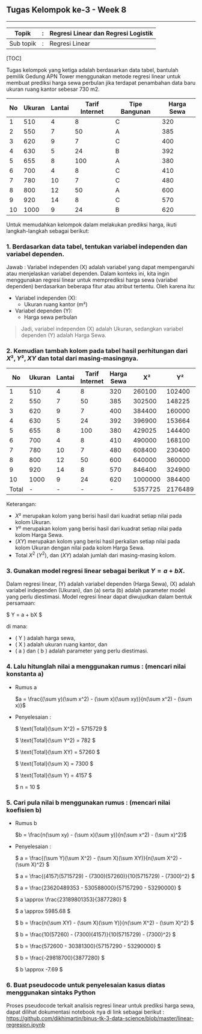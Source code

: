 ## **Tugas Kelompok ke-3 - Week 8**

------

| Topik     | :    | Regresi Linear dan Regresi Logistik |
| --------- | ---- | ----------------------------------- |
| Sub topik | :    | Regresi Linear                      |

[TOC]


Tugas kelompok yang ketiga adalah berdasarkan data tabel, bantulah pemilik Gedung APN Tower menggunakan metode regresi linear untuk membuat prediksi harga sewa perbulan jika terdapat penambahan data baru ukuran ruang kantor sebesar 730 m2. 

| No   | Ukuran | Lantai | Tarif Internet | Tipe Bangunan | Harga Sewa |
| ---- | ------ | ------ | -------------- | ------------- | ---------- |
| 1    | 510    | 4      | 8              | C             | 320        |
| 2    | 550    | 7      | 50             | A             | 385        |
| 3    | 620    | 9      | 7              | C             | 400        |
| 4    | 630    | 5      | 24             | B             | 392        |
| 5    | 655    | 8      | 100            | A             | 380        |
| 6    | 700    | 4      | 8              | C             | 410        |
| 7    | 780    | 10     | 7              | C             | 480        |
| 8    | 800    | 12     | 50             | A             | 600        |
| 9    | 920    | 14     | 8              | C             | 570        |
| 10   | 1000   | 9      | 24             | B             | 620        |

Untuk memudahkan kelompok dalam melakukan prediksi harga, ikuti langkah-langkah sebagai berikut:

### 1. Berdasarkan data tabel, tentukan variabel independen dan variabel dependen.

Jawab : 
Variabel independen (X) adalah variabel yang dapat mempengaruhi atau menjelaskan variabel dependen. Dalam konteks ini, kita ingin menggunakan regresi linear untuk memprediksi harga sewa (variabel dependen) berdasarkan beberapa fitur atau atribut tertentu. Oleh karena itu:

- Variabel independen (X):
  - Ukuran ruang kantor  (m²)
- Variabel dependen (Y):
  - Harga sewa perbulan

> Jadi, variabel independen (X) adalah Ukuran, sedangkan variabel dependen (Y) adalah Harga Sewa.

### 2. Kemudian tambah kolom pada tabel hasil perhitungan dari $X², Y², XY$ dan total dari masing-masingnya.

| No    | Ukuran | Lantai | Tarif Internet | Harga Sewa | X²      | Y²      | XY      |
| ----- | ------ | ------ | -------------- | ---------- | ------- | ------- | ------- |
| 1     | 510    | 4      | 8              | 320        | 260100  | 102400  | 163200  |
| 2     | 550    | 7      | 50             | 385        | 302500  | 148225  | 211750  |
| 3     | 620    | 9      | 7              | 400        | 384400  | 160000  | 248000  |
| 4     | 630    | 5      | 24             | 392        | 396900  | 153664  | 246960  |
| 5     | 655    | 8      | 100            | 380        | 429025  | 144400  | 248900  |
| 6     | 700    | 4      | 8              | 410        | 490000  | 168100  | 287000  |
| 7     | 780    | 10     | 7              | 480        | 608400  | 230400  | 374400  |
| 8     | 800    | 12     | 50             | 600        | 640000  | 360000  | 480000  |
| 9     | 920    | 14     | 8              | 570        | 846400  | 324900  | 524400  |
| 10    | 1000   | 9      | 24             | 620        | 1000000 | 384400  | 620000  |
| Total | -      | -      | -              | -          | 5357725 | 2176489 | 3404610 |

Keterangan:

- $X²$ merupakan kolom yang berisi hasil dari kuadrat setiap nilai pada kolom Ukuran.
- $Y²$ merupakan kolom yang berisi hasil dari kuadrat setiap nilai pada kolom Harga Sewa.
- $(XY)$ merupakan kolom yang berisi hasil perkalian setiap nilai pada kolom Ukuran dengan nilai pada kolom Harga Sewa.
- Total $X^2$ $(Y^2)$, dan $(XY)$ adalah jumlah dari masing-masing kolom.
  

### 3. Gunakan model regresi linear sebagai berikut $Y = a + bX.$

Dalam regresi linear, \(Y\) adalah variabel dependen (Harga Sewa), \(X\) adalah variabel independen (Ukuran), dan \(a\) serta \(b\) adalah parameter model yang perlu diestimasi. Model regresi linear dapat diwujudkan dalam bentuk persamaan:

$ Y = a + bX $

di mana:

- \( Y \) adalah harga sewa,
- \( X \) adalah ukuran ruang kantor, dan
- \( a \) dan \( b \) adalah parameter yang perlu diestimasi.

### 4. Lalu hitunglah nilai a menggunakan rumus  : (mencari nilai konstanta a)
- Rumus a

  $a = \frac{(\sum y)(\sum x^2) - (\sum x)(\sum xy)}{n(\sum x^2) - (\sum x)}$
  
  


- Penyelesaian : 

  

  $ \text{Total}(\sum X^2) = 5715729 $

  $ \text{Total}(\sum Y^2) = 782 $

  $ \text{Total}(\sum XY) = 57260 $

  $ \text{Total}(\sum X) = 7300 $

  $ \text{Total}(\sum Y) = 4157 $
  
  $ n = 10 $


### 5. Cari pula nilai b menggunakan rumus : (mencari nilai koefisien b)

- Rumus b

  $b = \frac{n(\sum xy) - (\sum x)(\sum y)}{n(\sum x^2) - (\sum x)^2}$



- Penyelesaian : 
  

  $ a = \frac{(\sum Y)(\sum X^2) - (\sum X)(\sum XY)}{n(\sum X^2) - (\sum X)^2} $

  $ a = \frac{(4157)(5715729) - (7300)(57260)}{10(5715729) - (7300)^2} $

  $ a = \frac{23620489353 - 530588000}{57157290 - 53290000} $

  $ a \approx \frac{23189801353}{3877280} $

  $ a \approx 5985.68 $

  $ b = \frac{n(\sum XY) - (\sum X)(\sum Y)}{n(\sum X^2) - (\sum X)^2} $

  $ b = \frac{10(57260) - (7300)(4157)}{10(5715729) - (7300)^2} $

  $ b = \frac{572600 - 30381300}{57157290 - 53290000} $

  $ b = \frac{-29818700}{3877280} $
  
  $ b \approx -7.69 $
  

### 6. Buat **pseudocode** untuk penyelesaian kasus diatas menggunakan sintaks Python

Proses pseudocode terkait analisis regresi linear untuk prediksi harga sewa, dapat dilihat dokumentasi notebook nya di link sebagai berikut : 
https://github.com/dikhimartin/binus-tk-3-data-science/blob/master/linear-regresion.ipynb
